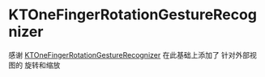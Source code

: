 # KTOneFingerRotationGestureRecognizer

感谢 [KTOneFingerRotationGestureRecognizer](https://github.com/kirbyt/KTOneFingerRotationGestureRecognizer)
在此基础上添加了 针对外部视图的 旋转和缩放